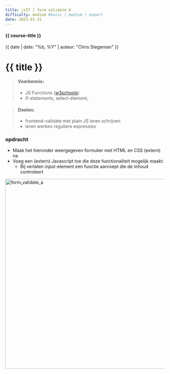 ```yaml
---
title: js27 | form validate A
difficulty: medium #basic | medium | expert
date: 2023-01-31
---
```


#### {{ course-title }}
{{ date | date: "%b, %Y" | auteur: "Chris Stegeman" }}

# {{ title }}

> #### Voorkennis:  
> * JS Functions ([w3schools](https://www.w3schools.com/js/js_functions.asp))
> * if-statements, select-element,

> #### Doelen:  
> * frontend-validate met plain JS leren schrijven
> * leren werken reguliere expressies

### opdracht
* Maak het hieronder weergegeven formulier met HTML en CSS (extern) na
* Voeg een (extern) Javascript toe die deze functionaliteit mogelijk maakt:
    * Bij verlaten input-element een functie aanroept die de inhoud controleert
<img src="{{ '/_assets/frontend/js27_form_validate_a.png' | url }}" alt="form_validate_a" style="width:600px">


